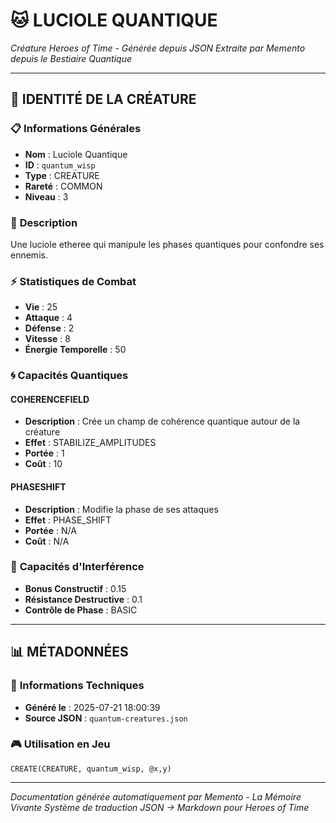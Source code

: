 # 🐱 **LUCIOLE QUANTIQUE**
*Créature Heroes of Time - Générée depuis JSON*
*Extraite par Memento depuis le Bestiaire Quantique*

---

## 🎯 **IDENTITÉ DE LA CRÉATURE**

### 📋 **Informations Générales**
- **Nom** : Luciole Quantique
- **ID** : `quantum_wisp`
- **Type** : CREATURE
- **Rareté** : COMMON
- **Niveau** : 3

### 📖 **Description**
Une luciole etheree qui manipule les phases quantiques pour confondre ses ennemis.

### ⚡ **Statistiques de Combat**
- **Vie** : 25
- **Attaque** : 4
- **Défense** : 2
- **Vitesse** : 8
- **Énergie Temporelle** : 50

### 🌀 **Capacités Quantiques**

#### **COHERENCEFIELD**
- **Description** : Crée un champ de cohérence quantique autour de la créature
- **Effet** : STABILIZE_AMPLITUDES
- **Portée** : 1
- **Coût** : 10

#### **PHASESHIFT**
- **Description** : Modifie la phase de ses attaques
- **Effet** : PHASE_SHIFT
- **Portée** : N/A
- **Coût** : N/A

### 🌊 **Capacités d'Interférence**
- **Bonus Constructif** : 0.15
- **Résistance Destructive** : 0.1
- **Contrôle de Phase** : BASIC


---

## 📊 **MÉTADONNÉES**

### 🔧 **Informations Techniques**
- **Généré le** : 2025-07-21 18:00:39
- **Source JSON** : `quantum-creatures.json`

### 🎮 **Utilisation en Jeu**
```hots
CREATE(CREATURE, quantum_wisp, @x,y)
```

---

*Documentation générée automatiquement par Memento - La Mémoire Vivante*
*Système de traduction JSON → Markdown pour Heroes of Time*
